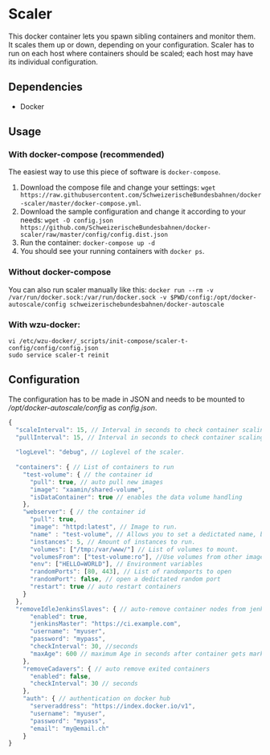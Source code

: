 # Scaler

This docker container lets you spawn sibling containers and monitor them. It scales them up or down, depending on your configuration.
Scaler has to run on each host where containers should be scaled; each host may have its individual configuration.

## Dependencies

  * Docker

## Usage

### With docker-compose (recommended)

The easiest way to use this piece of software is `docker-compose`.

  1. Download the compose file and change your settings: `wget https://raw.githubusercontent.com/SchweizerischeBundesbahnen/docker-scaler/master/docker-compose.yml`.
  2. Download the sample configuration and change it according to your needs: `wget -O config.json https://github.com/SchweizerischeBundesbahnen/docker-scaler/raw/master/config/config.dist.json`
  3. Run the container: `docker-compose up -d`
  4. You should see your running containers with `docker ps`.
  
### Without docker-compose

You can also run scaler manually like this: `docker run --rm -v /var/run/docker.sock:/var/run/docker.sock -v $PWD/config:/opt/docker-autoscale/config schweizerischebundesbahnen/docker-autoscale`

### With wzu-docker:
```
vi /etc/wzu-docker/_scripts/init-compose/scaler-t-config/config/config.json
sudo service scaler-t reinit
```

## Configuration

The configuration has to be made in JSON and needs to be mounted to _/opt/docker-autoscale/config_ as _config.json_.

```javascript
{
  "scaleInterval": 15, // Interval in seconds to check container scaling.
  "pullInterval": 15, // Interval in seconds to check container scaling.
  
  "logLevel": "debug", // Loglevel of the scaler.
  
  "containers": { // List of containers to run
    "test-volume": { // the container id
      "pull": true, // auto pull new images
      "image": "xaamin/shared-volume",
      "isDataContainer": true // enables the data volume handling
    },
    "webserver": { // the container id
      "pull": true,
      "image": "httpd:latest", // Image to run.
      "name" : "test-volume", // Allows you to set a dedictated name, but only for one instance.
      "instances": 5, // Amount of instances to run.
      "volumes": ["/tmp:/var/www/"] // List of volumes to mount.
      "volumesFrom": ["test-volume:ro"], //Use volumes from other images, use the container id.
      "env": ["HELLO=WORLD"], // Environment variables 
      "randomPorts": [80, 443], // List of randomports to open
      "randomPort": false, // open a dedictated random port
      "restart": true // auto restart containers
    }
  },
  "removeIdleJenkinsSlaves": { // auto-remove container nodes from jenkins ci
      "enabled": true,
      "jenkinsMaster": "https://ci.example.com",
      "username": "myuser",
      "password": "mypass",
      "checkInterval": 30, //seconds
      "maxAge": 600 // maximum Age in seconds after container gets marked for deletion.
    },
    "removeCadavers": { // auto remove exited containers
      "enabled": false,
      "checkInterval": 30 // seconds
    },
    "auth": { // authentication on docker hub
      "serveraddress": "https://index.docker.io/v1",
      "username": "myuser",
      "password": "mypass",
      "email": "my@email.ch"
    }
}
```